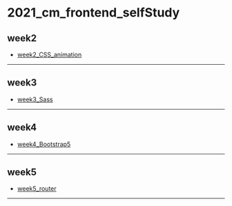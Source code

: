 # 2021_cm_frontend_selfStudy
 
week2
---

- [week2_CSS_animation](https://github.com/jaosn60810/2021_cm_frontend_selfStudy/tree/main/week2_CSS_animation)

---

week3
---

- [week3_Sass](https://github.com/jaosn60810/2021_cm_frontend_selfStudy/tree/main/week3_Sass)

---

week4
---

- [week4_Bootstrap5](https://github.com/jaosn60810/2021_cm_frontend_selfStudy/tree/main/week4_Bootstrap5)

---

week5
---

- [week5_router](https://github.com/jaosn60810/2021_cm_frontend_selfStudy/tree/main/week5_router)

---
